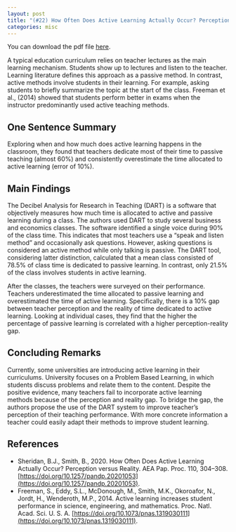 ```yaml
---
layout: post
title: "(#22) How Often Does Active Learning Actually Occur? Perception versus Reality"
categories: misc
---
```


You can download the pdf file [here](https://jjgecon.github.io/files/opecon_pdfs/22.pdf).

A typical education curriculum relies on teacher lectures as the main learning mechanism. Students show up to lectures and listen to the teacher. Learning literature defines this approach as a passive method. In contrast, active methods involve students in their learning. For example, asking students to briefly summarize the topic at the start of the class. Freeman et al., (2014) showed that students perform better in exams when the instructor predominantly used active teaching methods.

## One Sentence Summary

Exploring when and how much does active learning happens in the classroom, they found that teachers dedicate most of their time to passive teaching (almost 60%) and consistently overestimate the time allocated to active learning (error of 10%).

## Main Findings

The Decibel Analysis for Research in Teaching (DART) is a software that objectively measures how much time is allocated to active and passive learning during a class. The authors used DART to study several business and economics classes. The software identified a single voice during 90% of the class time. This indicates that most teachers use a “speak and listen method” and occasionally ask questions. However, asking questions is considered an active method while only talking is passive. The DART tool, considering latter distinction, calculated that a mean class consisted of 78.5% of class time is dedicated to passive learning. In contrast, only 21.5% of the class involves students in active learning.

After the classes, the teachers were surveyed on their performance. Teachers underestimated the time allocated to passive learning and overestimated the time of active learning. Specifically, there is a 10% gap between teacher perception and the reality of time dedicated to active learning. Looking at individual cases, they find that the higher the percentage of passive learning is correlated with a higher perception-reality gap.

## Concluding Remarks 

Currently, some universities are introducing active learning in their curriculums. University focuses on a Problem Based Learning, in which students discuss problems and relate them to the content. Despite the positive evidence, many teachers fail to incorporate active learning methods because of the perception and reality gap. To bridge the gap, the authors propose the use of the DART system to improve teacher’s perception of their teaching performance. With more concrete information a teacher could easily adapt their methods to improve student learning.

## References
* Sheridan, B.J., Smith, B., 2020. How Often Does Active Learning Actually Occur? Perception versus Reality. AEA Pap. Proc. 110, 304–308. [https://doi.org/10.1257/pandp.20201053](https://doi.org/10.1257/pandp.20201053).
* Freeman, S., Eddy, S.L., McDonough, M., Smith, M.K., Okoroafor, N., Jordt, H., Wenderoth, M.P., 2014. Active learning increases student performance in science, engineering, and mathematics. Proc. Natl. Acad. Sci. U. S. A. [https://doi.org/10.1073/pnas.1319030111](https://doi.org/10.1073/pnas.1319030111).
